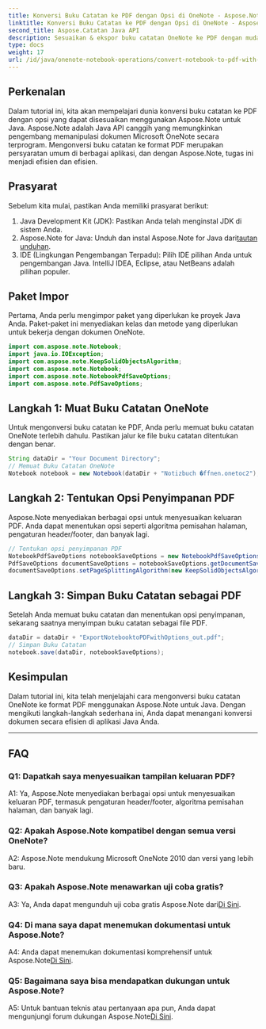 ```yaml
---
title: Konversi Buku Catatan ke PDF dengan Opsi di OneNote - Aspose.Note
linktitle: Konversi Buku Catatan ke PDF dengan Opsi di OneNote - Aspose.Note
second_title: Aspose.Catatan Java API
description: Sesuaikan & ekspor buku catatan OneNote ke PDF dengan mudah! Aspose.Note untuk Java menangani pekerjaan berat. Panduan langkah demi langkah disertakan! #OneNote #Java #Aspose
type: docs
weight: 17
url: /id/java/onenote-notebook-operations/convert-notebook-to-pdf-with-options/
---
```

## Perkenalan

Dalam tutorial ini, kita akan mempelajari dunia konversi buku catatan ke PDF dengan opsi yang dapat disesuaikan menggunakan Aspose.Note untuk Java. Aspose.Note adalah Java API canggih yang memungkinkan pengembang memanipulasi dokumen Microsoft OneNote secara terprogram. Mengonversi buku catatan ke format PDF merupakan persyaratan umum di berbagai aplikasi, dan dengan Aspose.Note, tugas ini menjadi efisien dan efisien.

## Prasyarat

Sebelum kita mulai, pastikan Anda memiliki prasyarat berikut:

1. Java Development Kit (JDK): Pastikan Anda telah menginstal JDK di sistem Anda.
2. Aspose.Note for Java: Unduh dan instal Aspose.Note for Java dari[tautan unduhan](https://releases.aspose.com/note/java/).
3. IDE (Lingkungan Pengembangan Terpadu): Pilih IDE pilihan Anda untuk pengembangan Java. IntelliJ IDEA, Eclipse, atau NetBeans adalah pilihan populer.

## Paket Impor

Pertama, Anda perlu mengimpor paket yang diperlukan ke proyek Java Anda. Paket-paket ini menyediakan kelas dan metode yang diperlukan untuk bekerja dengan dokumen OneNote.

```java
import com.aspose.note.Notebook;
import java.io.IOException;
import com.aspose.note.KeepSolidObjectsAlgorithm;
import com.aspose.note.Notebook;
import com.aspose.note.NotebookPdfSaveOptions;
import com.aspose.note.PdfSaveOptions;
```

## Langkah 1: Muat Buku Catatan OneNote

Untuk mengonversi buku catatan ke PDF, Anda perlu memuat buku catatan OneNote terlebih dahulu. Pastikan jalur ke file buku catatan ditentukan dengan benar.

```java
String dataDir = "Your Document Directory";
// Memuat Buku Catatan OneNote
Notebook notebook = new Notebook(dataDir + "Notizbuch �ffnen.onetoc2");
```

## Langkah 2: Tentukan Opsi Penyimpanan PDF

Aspose.Note menyediakan berbagai opsi untuk menyesuaikan keluaran PDF. Anda dapat menentukan opsi seperti algoritma pemisahan halaman, pengaturan header/footer, dan banyak lagi.

```java
// Tentukan opsi penyimpanan PDF
NotebookPdfSaveOptions notebookSaveOptions = new NotebookPdfSaveOptions();
PdfSaveOptions documentSaveOptions = notebookSaveOptions.getDocumentSaveOptions();
documentSaveOptions.setPageSplittingAlgorithm(new KeepSolidObjectsAlgorithm());
```

## Langkah 3: Simpan Buku Catatan sebagai PDF

Setelah Anda memuat buku catatan dan menentukan opsi penyimpanan, sekarang saatnya menyimpan buku catatan sebagai file PDF.

```java
dataDir = dataDir + "ExportNotebooktoPDFwithOptions_out.pdf";
// Simpan Buku Catatan
notebook.save(dataDir, notebookSaveOptions);
```

## Kesimpulan

Dalam tutorial ini, kita telah menjelajahi cara mengonversi buku catatan OneNote ke format PDF menggunakan Aspose.Note untuk Java. Dengan mengikuti langkah-langkah sederhana ini, Anda dapat menangani konversi dokumen secara efisien di aplikasi Java Anda.

---

## FAQ

### Q1: Dapatkah saya menyesuaikan tampilan keluaran PDF?

A1: Ya, Aspose.Note menyediakan berbagai opsi untuk menyesuaikan keluaran PDF, termasuk pengaturan header/footer, algoritma pemisahan halaman, dan banyak lagi.

### Q2: Apakah Aspose.Note kompatibel dengan semua versi OneNote?

A2: Aspose.Note mendukung Microsoft OneNote 2010 dan versi yang lebih baru.

### Q3: Apakah Aspose.Note menawarkan uji coba gratis?

 A3: Ya, Anda dapat mengunduh uji coba gratis Aspose.Note dari[Di Sini](https://releases.aspose.com/).

### Q4: Di mana saya dapat menemukan dokumentasi untuk Aspose.Note?

 A4: Anda dapat menemukan dokumentasi komprehensif untuk Aspose.Note[Di Sini](https://reference.aspose.com/note/java/).

### Q5: Bagaimana saya bisa mendapatkan dukungan untuk Aspose.Note?

 A5: Untuk bantuan teknis atau pertanyaan apa pun, Anda dapat mengunjungi forum dukungan Aspose.Note[Di Sini](https://forum.aspose.com/c/note/28).